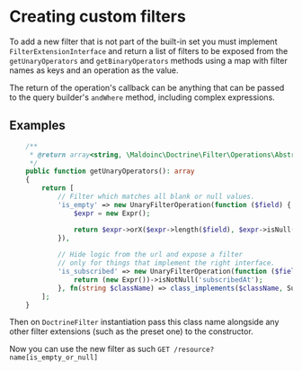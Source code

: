 # Creating custom filters

To add a new filter that is not part of the built-in set you must implement `FilterExtensionInterface` and
return a list of filters to be exposed from the `getUnaryOperators` and `getBinaryOperators` methods 
using a map with filter names as keys and an operation as the value.

The return of the operation's callback can be anything that can be passed to the query builder's `andWhere` method, 
including complex expressions.

## Examples

```php
    /**
     * @return array<string, \Maldoinc\Doctrine\Filter\Operations\AbstractFilterOperation> 
     */
    public function getUnaryOperators(): array
    {
        return [
            // Filter which matches all blank or null values. 
            'is_empty' => new UnaryFilterOperation(function ($field) {
                $expr = new Expr();

                return $expr->orX($expr->length($field), $expr->isNull($field));
            }),
            
            // Hide logic from the url and expose a filter 
            // only for things that implement the right interface.
            'is_subscribed' => new UnaryFilterOperation(function ($field) {
                return (new Expr())->isNotNull('subscribedAt');
            }, fn(string $className) => class_implements($className, SubscribableEntityInterface::class))
        ];
    }
```

Then on `DoctrineFilter` instantiation pass this class name alongside 
any other filter extensions (such as the preset one) to the constructor.

Now you can use the new filter as such `GET /resource?name[is_empty_or_null]`
